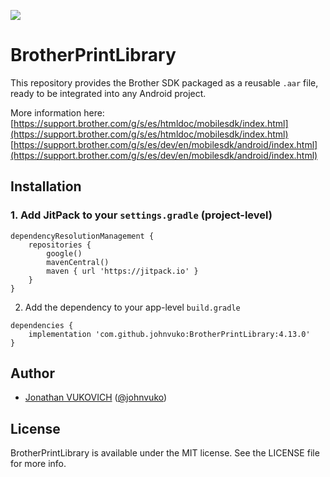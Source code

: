 [![](https://jitpack.io/v/johnvuko/BrotherPrintLibrary.svg)](https://jitpack.io/#johnvuko/BrotherPrintLibrary)

# BrotherPrintLibrary

This repository provides the Brother SDK packaged as a reusable `.aar` file, ready to be integrated into any Android project.

More information here:  
[https://support.brother.com/g/s/es/htmldoc/mobilesdk/index.html](https://support.brother.com/g/s/es/htmldoc/mobilesdk/index.html)
[https://support.brother.com/g/s/es/dev/en/mobilesdk/android/index.html](https://support.brother.com/g/s/es/dev/en/mobilesdk/android/index.html)

## Installation

### 1. Add JitPack to your `settings.gradle` (project-level)

```
dependencyResolutionManagement {
    repositories {
        google()
        mavenCentral()
        maven { url 'https://jitpack.io' }
    }
}
```

2. Add the dependency to your app-level `build.gradle`

```
dependencies {
    implementation 'com.github.johnvuko:BrotherPrintLibrary:4.13.0'
}
```

## Author

- [Jonathan VUKOVICH](https://github.com/johnvuko) ([@johnvuko](https://twitter.com/johnvuko))

## License

BrotherPrintLibrary is available under the MIT license. See the LICENSE file for more info.
